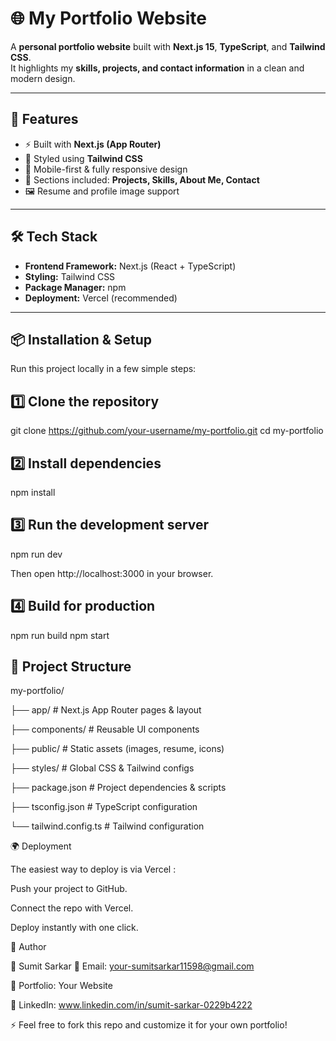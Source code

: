 # 🌐 My Portfolio Website  

A **personal portfolio website** built with **Next.js 15**, **TypeScript**, and **Tailwind CSS**.  
It highlights my **skills, projects, and contact information** in a clean and modern design.  

---

## 🚀 Features  

- ⚡ Built with **Next.js (App Router)**  
- 🎨 Styled using **Tailwind CSS**  
- 📱 Mobile-first & fully responsive design  
- 📂 Sections included: **Projects, Skills, About Me, Contact**  
- 🖼️ Resume and profile image support  

---

## 🛠️ Tech Stack  

- **Frontend Framework:** Next.js (React + TypeScript)  
- **Styling:** Tailwind CSS  
- **Package Manager:** npm  
- **Deployment:** Vercel (recommended)  

---

## 📦 Installation & Setup  

Run this project locally in a few simple steps:


## 1️⃣ Clone the repository
git clone https://github.com/your-username/my-portfolio.git
cd my-portfolio

## 2️⃣ Install dependencies
npm install

## 3️⃣ Run the development server
npm run dev


Then open http://localhost:3000
 in your browser.

## 4️⃣ Build for production
npm run build
npm start

## 📂 Project Structure

my-portfolio/

├── app/ # Next.js App Router pages & layout

├── components/ # Reusable UI components

├── public/ # Static assets (images, resume, icons)

├── styles/ # Global CSS & Tailwind configs

├── package.json # Project dependencies & scripts

├── tsconfig.json # TypeScript configuration

└── tailwind.config.ts # Tailwind configuration

🌍 Deployment

The easiest way to deploy is via Vercel
:

Push your project to GitHub.

Connect the repo with Vercel.

Deploy instantly with one click.

🙋 Author

👤 Sumit Sarkar
📧 Email: your-sumitsarkar11598@gmail.com

🔗 Portfolio: Your Website

💼 LinkedIn: www.linkedin.com/in/sumit-sarkar-0229b4222

⚡ Feel free to fork this repo and customize it for your own portfolio!
